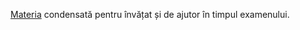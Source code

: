 [Materia](https://www.dropbox.com/sh/kli2p23ttutbswv/AACQM6NpEeihLD2atYrlD5KSa?dl=0) condensată pentru învățat și de ajutor în timpul examenului.
